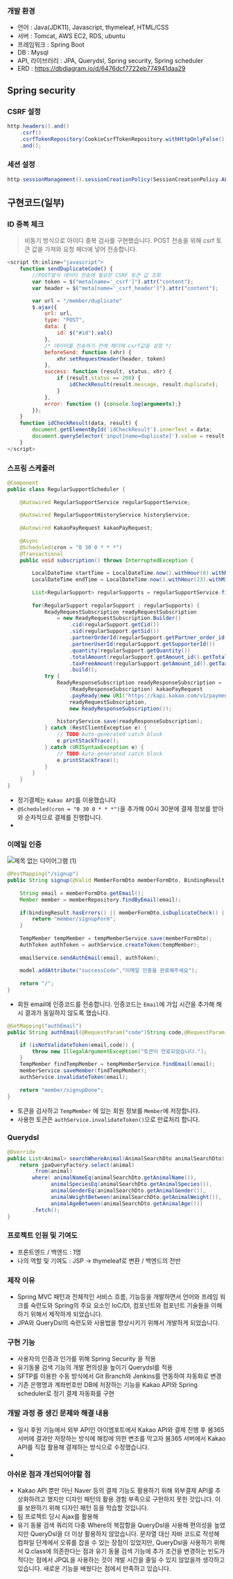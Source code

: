 ### 개발 환경
- 언어 : Java(JDK11), Javascript, thymeleaf, HTML/CSS
- 서버 : Tomcat, AWS EC2, RDS, ubuntu
- 프레임워크 : Spring Boot
- DB : Mysql
- API, 라이브러리 : JPA, Querydsl, Spring security, Spring scheduler
- ERD : https://dbdiagram.io/d/6476dcf7722eb774941daa29
## Spring security

### CSRF 설정
```JAVA
http.headers().and()
	.csrf()
	.csrfTokenRepository(CookieCsrfTokenRepository.withHttpOnlyFalse())
	.and();
```

### 세션 설정 
```JAVA
http.sessionManagement().sessionCreationPolicy(SessionCreationPolicy.ALWAYS);
```

## 구현코드(일부)

### ID 중복 체크 
> 비동기 방식으로 아이디 중복 검사를 구현했습니다. POST 전송을 위해 csrf 토큰 값을 가져와 요청 헤더에 넣어 전송합니다. 
```javascript
<script th:inline="javascript">
	function sendDuplicateCode() {
		//POST방식 데이터 전송에 필요한 CSRF 토큰 값 조회
		var token = $("meta[name='_csrf']").attr("content");
		var header = $("meta[name='_csrf_header']").attr("content");

		var url = "/member/duplicate"
		$.ajax({
			url: url,
			type: "POST",
			data: {
				id: $("#id").val()
			},
			/* 데이터를 전송하기 전에 헤더에 csrf값을 설정 */
			beforeSend: function (xhr) {
				xhr.setRequestHeader(header, token)
			},
			success: function (result, status, xhr) {
				if (result.status == 200) {
					idCheckResult(result.message, result.duplicate);
				}
			},
			error: function () {console.log(arguments);}
		});
	}
	function idCheckResult(data, result) {
		document.getElementById('idCheckResult').innerText = data;
		document.querySelector('input[name=duplicate]').value = result;
	}
</script>
```



### 스프링 스케줄러
```JAVA
@Component
public class RegularSupportScheduler {
	
	@Autowired RegularSupportService regularSupportService;
	
	@Autowired RegularSupportHistoryService historyService;
	
	@Autowired KakaoPayRequest kakaoPayRequest;
	
	@Async
	@Scheduled(cron = "0 30 0 * * *")
	@Transactional
	public void subscription() throws InterruptedException {
		
		LocalDateTime startTime = LocalDateTime.now().withHour(0).withMinute(0).withSecond(0);
		LocalDateTime endTime = LocalDateTime.now().withHour(23).withMinute(59).withSecond(59);
		
		List<RegularSupport> regularSupports = regularSupportService.findByNextAtBetween(startTime, endTime);
		
		for(RegularSupport regularSupport : regularSupports) {
			ReadyRequestSubscription readyRequestSubscription 
				= new ReadyRequestSubscription.Builder()
					.cid(regularSupport.getCid())
					.sid(regularSupport.getSid())
					.partnerOrderId(regularSupport.getPartner_order_id())
					.partnerUserId(regularSupport.getSupporterId())
					.quantity(regularSupport.getQuantity())
					.totalAmount(regularSupport.getAmount_id().getTotal())
					.taxFreeAmount(regularSupport.getAmount_id().getTax_free())
					.build();
			try {
				ReadyResponseSubscription readyResponseSubscription = 
					(ReadyResponseSubscription) kakaoPayRequest
					.payReady(new URI("https://kapi.kakao.com/v1/payment/subscription"), 
					readyRequestSubscription, 
					new ReadyResponseSubscription());
				
				historyService.save(readyResponseSubscription);
			} catch (RestClientException e) {
				// TODO Auto-generated catch block
				e.printStackTrace();
			} catch (URISyntaxException e) {
				// TODO Auto-generated catch block
				e.printStackTrace();
			}
		}
	}
}
```
- 정기결제는 `Kakao API`를 이용했습니다
- `@Scheduled(cron = "0 30 0 * * *")`을 추가해 00시 30분에 결제 정보를 받아와 순차적으로 결제를 진행합니다.
- 

### 이메일 인증

![제목 없는 다이어그램 (1)](https://github.com/kd0547/bom365/assets/86393702/e09e8fad-157f-4cc2-b80e-d0b1f5f5a40e)

```JAVA
@PostMapping("/signup")
public String signup(@Valid MemberFormDto memberFormDto, BindingResult bindingResult,Model model) {
		
	String email = memberFormDto.getEmail();
	Member member = memberRepository.findByEmail(email);
		
	if(bindingResult.hasErrors() || memberFormDto.isDuplicateCheck() || member != null) {
		return "member/signupForm";
	}
	
	TempMember tempMember = tempMemberService.save(memberFormDto);
	AuthToken authToken = authService.createToken(tempMember);
		
	emailService.sendAuthEmail(email, authToken);
		
	model.addAttribute("successCode","이메일 인증을 완료해주세요");
		
	return "/";
}
```
- 회원 email에 인증코드를 전송합니다. 인증코드는 `Email`에 가입 시간을 추가해 해시 결과가 동일하지 않도록 했습니다.

```JAVA
@GetMapping("authEmail")
public String authEmail(@RequestParam("code")String code,@RequestParam("email") String email) {

	if (isNotValidateToken(email,code)) {
		throw new IllegalArgumentException("토큰이 만료되었습니다.");
	}
	TempMember findTempMember = tempMemberService.findEmail(email);
	memberService.saveMember(findTempMember);
	authService.invalidateToken(email);
	
	return "member/signupDone";
}
```
- 토큰을 검사하고 `TempMember` 에 있는 회원 정보를 `Member`에 저장합니다. 
- 사용한 토큰은 `authService.invalidateToken()`으로 만료처리 합니다. 

### Querydsl

```JAVA
@Override
public List<Animal> searchWhereAnimal(AnimalSearchDto animalSearchDto) {
	return jpaQueryFactory.select(animal)
		.from(animal)
		where( animalNameEq(animalSearchDto.getAnimalName()),
		      animalSpeciesEq(animalSearchDto.getAnimalSpecies()),
		      animalGenderEq(animalSearchDto.getAnimalGender()),
		      animalWeightBetween(animalSearchDto.getAnimalWeight()),
		      animalAgeBetween(animalSearchDto.getAnimalAge()))
		.fetch();
}
```

### 프로젝트 인원 및 기여도

- 프론트엔드 / 백엔드 : 1명
- 나의 역할 및 기여도 : JSP -> thymeleaf로 변환 / 백엔드의 전반

### 제작 이유 

- Spring MVC 패턴과 전체적인 서비스 흐름, 기능등을 개발하면서 언어와 프레임 워크를 숙련도와 
Spring의 주요 요소인 IoC/DI, 컴포넌트와 컴포넌트 기술들을 이해하기 위해서 제작하게 되었습니다.
- JPA와 QueryDsl의 숙련도와 사용법을 향상시키기 위해서 개발하게 되었습니다.

### 구현 기능  
- 사용자의 인증과 인가를 위해 Spring Security 을 적용
- 유기동물 검색 기능의 개발 편의성을 높이기 Querydsl를 적용
- SFTP를 이용한 수동 방식에서 Git Branch와 Jenkins를 연동하여 자동화로 변경
- 기존 은행명과 계좌번호만 DB에 저장하는 기능을 Kakao API와 Spring scheduler로 정기 결제 자동화를 구현
 

### 개발 과정 중 생긴 문제와 해결 내용
- 일시 후원 기능에서 외부 API인 아이엠포트에서 Kakao API와 결제 진행 후 봄365 서버에 결과만 저장하는 방식에 해킹에 의한 변조를 막고자 
봄365 서버에서 Kakao API를 직접 활용해 결제하는 방식으로 수정했습니다. 
- 

### 아쉬운 점과 개선되어야할 점
- Kakao API 뿐만 아닌 Naver 등의 결제 기능도 활용하기 위해 외부결제 API를 추상화하려고 했지만 디자인 패턴의 활용 경험 부족으로 
 구현하지 못한 것입니다. 이를 보완하기 위해 디자인 패턴 등을 학습할 것입니다. 
- 팀 프로젝트 당시 Ajax를 활용해 
- 유기 동물 검색 쿼리의 다중 Where의 복잡함을 QueryDsl을 사용해 편의성을 높였지만 QueryDsl을 더 이상 활용하지 않았습니다.
문자열 대신 자바 코드로 작성해 컴파일 단계에서 오류를 잡을 수 있는 장점이 있었지만, QueryDsl을 사용하기 위해서 Q.class에 의존한다는 점과 
유기 동물 검색 기능에 추가 조건을 변경하는 빈도가 적다는 점에서 JPQL을 사용하는 것이 개발 시간을 줄일 수 있지 않았을까 생각하고 있습니다. 
새로운 기능을 배웠다는 점에서 만족하고 있습니다. 


